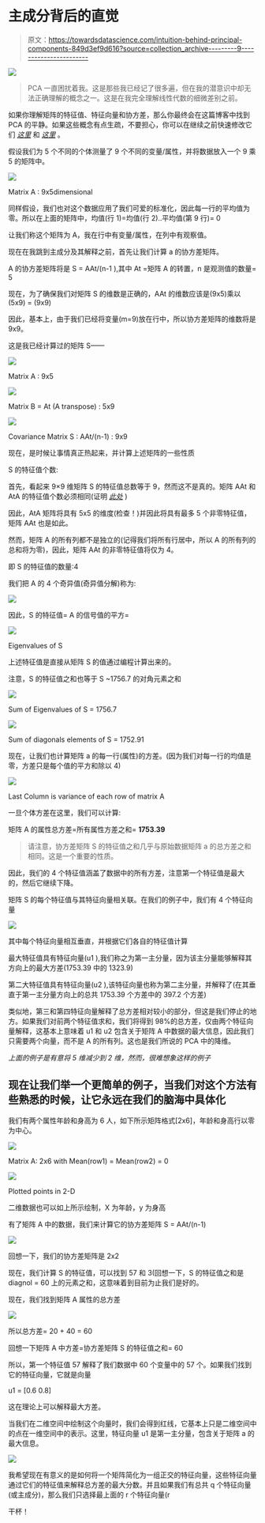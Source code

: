 # 主成分背后的直觉

> 原文：<https://towardsdatascience.com/intuition-behind-principal-components-849d3ef9d616?source=collection_archive---------9----------------------->

![](img/51719c929d39f13ea17e0f382b7cbbaa.png)

> PCA 一直困扰着我。这是那些我已经记了很多遍，但在我的潜意识中却无法正确理解的概念之一。这是在我完全理解线性代数的细微差别之前。

如果你理解矩阵的特征值、特征向量和协方差，那么你最终会在这篇博客中找到 PCA 的平静。如果这些概念有点生疏，不要担心，你可以在继续之前快速修改它们 [*这里*](http://math.mit.edu/linearalgebra/ila0601.pdf) 和 [*这里*](http://web.mit.edu/be.400/www/SVD/Singular_Value_Decomposition.htm) 。

假设我们为 5 个不同的个体测量了 9 个不同的变量/属性，并将数据放入一个 9 乘 5 的矩阵中。

![](img/558f1e2c874c4e2c4779a396bb1c3539.png)

Matrix A : 9x5dimensional

同样假设，我们也对这个数据应用了我们可爱的标准化，因此每一行的平均值为零。所以在上面的矩阵中，均值(行 1)=均值(行 2)..平均值(第 9 行)= 0

让我们称这个矩阵为 A，我在行中有变量/属性，在列中有观察值。

现在在我跳到主成分及其解释之前，首先让我们计算 a 的协方差矩阵。

A 的协方差矩阵将是 S = AAt/(n-1 ),其中 At =矩阵 A 的转置，n 是观测值的数量= 5

现在，为了确保我们对矩阵 S 的维数是正确的，AAt 的维数应该是(9x5)乘以(5x9) = (9x9)

因此，基本上，由于我们已经将变量(m=9)放在行中，所以协方差矩阵的维数将是 9x9。

这是我已经计算过的矩阵 S——

![](img/5bf6895d29d72e8c9e36b11c341730bc.png)

Matrix A : 9x5

![](img/e6f19c5749668882ef09656626fba01c.png)

Matrix B = At (A transpose) : 5x9

![](img/215c81bf0009fccd45009395ceca206e.png)

Covariance Matrix S : AAt/(n-1) : 9x9

现在，是时候让事情真正热起来，并计算上述矩阵的一些性质

S 的特征值个数:

首先，看起来 9×9 维矩阵 S 的特征值总数等于 9，然而这不是真的。矩阵 AAt 和 AtA 的特征值个数必须相同(证明 [*此处*](https://math.stackexchange.com/questions/1087064/non-zero-eigenvalues-of-aat-and-ata) )

因此，AtA 矩阵将具有 5x5 的维度(检查！)并因此将具有最多 5 个非零特征值，矩阵 AAt 也是如此。

然而，矩阵 A 的所有列都不是独立的(记得我们将所有行居中，所以 A 的所有列的总和将为零)，因此，矩阵 AAt 的非零特征值将仅为 4。

即 S 的特征值的数量:4

我们把 A 的 4 个奇异值(奇异值分解)称为:

![](img/28d6cb352d430f9d14c3d661fc283673.png)

因此，S 的特征值= A 的信号值的平方=

![](img/86bfafaa1ee3f8674b07fe8c9fc45b08.png)

Eigenvalues of S

上述特征值是直接从矩阵 S 的值通过编程计算出来的。

注意，S 的特征值之和也等于 S ~1756.7 的对角元素之和

![](img/da8e7e5613cdad77ffdba09df6ddbe02.png)

Sum of Eigenvalues of S = 1756.7

![](img/4d7247c71a9e0e88ad0a4f618f0b45be.png)

Sum of diagonals elements of S = 1752.91

现在，让我们也计算矩阵 a 的每一行(属性)的方差。(因为我们对每一行的均值是零，方差只是每个值的平方和除以 4)

![](img/08a6f31d3a5d9ab517856a5760d93e71.png)

Last Column is variance of each row of matrix A

一旦个体方差在这里，我们可以计算:

矩阵 A 的属性总方差=所有属性方差之和= **1753.39**

> 请注意，协方差矩阵 S 的特征值之和几乎与原始数据矩阵 a 的总方差之和相同。这是一个重要的性质。

因此，我们的 4 个特征值涵盖了数据中的所有方差，注意第一个特征值是最大的，然后它继续下降。

矩阵 S 的每个特征值与其特征向量相关联。在我们的例子中，我们有 4 个特征向量

![](img/93e2c728bf8388ebbac6b6f250b041d3.png)

其中每个特征向量相互垂直，并根据它们各自的特征值计算

最大特征值具有特征向量(u1 ),我们称之为第一主分量，因为该主分量能够解释其方向上的最大方差(1753.39 中的 1323.9)

第二大特征值具有特征向量(u2 ),该特征向量也称为第二主分量，并解释了(在其垂直于第一主分量方向上的总共 1753.39 个方差中的 397.2 个方差)

类似地，第三和第四特征向量解释了总方差相对较小的部分，但这是我们停止的地方。如果我们对前两个特征值求和，我们将得到 98%的总方差，仅由两个特征向量解释，这基本上意味着 u1 和 u2 包含关于矩阵 A 中数据的最大信息，因此我们只需要两个向量，而不是 A 的所有列。这也是我们所说的 PCA 中的降维。

*上面的例子是有意将 5 维减少到 2 维，然而，很难想象这样的例子*

## 现在让我们举一个更简单的例子，当我们对这个方法有些熟悉的时候，让它永远在我们的脑海中具体化

我们有两个属性年龄和身高为 6 人，如下所示矩阵格式[2x6]，年龄和身高行以零为中心。

![](img/ba5494da8e4df7084d2edbb3a851d15a.png)

Matrix A: 2x6 with Mean(row1) = Mean(row2) = 0

![](img/48de7290c89e1d1d68925d1c0d7d4a08.png)

Plotted points in 2-D

二维数据也可以如上所示绘制，X 为年龄，y 为身高

有了矩阵 A 中的数据，我们来计算它的协方差矩阵 S = AAt/(n-1)

![](img/a8f00faeef4fe6c6a8b6aad317c36921.png)

回想一下，我们的协方差矩阵是 2x2

现在，我们计算 S 的特征值，可以找到 57 和 3(回想一下，S 的特征值之和是 diagnol = 60 上的元素之和，这意味着到目前为止我们是好的。

现在，我们找到矩阵 A 属性的总方差

![](img/83655a4baa7099114cabb6e39ec19224.png)

所以总方差= 20 + 40 = 60

回想一下矩阵 A 中方差=协方差矩阵 S 的特征值之和= 60

所以，第一个特征值 57 解释了我们数据中 60 个变量中的 57 个。如果我们找到它的特征向量，它就是向量

u1 = [0.6 0.8]

这在理论上可以解释最大方差。

当我们在二维空间中绘制这个向量时，我们会得到红线，它基本上只是二维空间中的点在一维空间中的表示。这里，特征向量 u1 是第一主分量，包含关于矩阵 a 的最大信息。

![](img/aabe9d951fb2a42201bebef1411e56dc.png)

我希望现在有意义的是如何将一个矩阵简化为一组正交的特征向量，这些特征向量通过它们的特征值来解释总方差的最大分数。并且如果我们有总共 q 个特征向量(或主成分)，那么我们只选择最上面的 r 个特征向量(r

干杯！